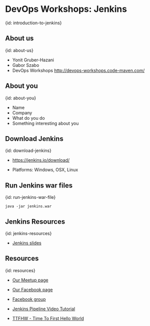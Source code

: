 # DevOps Workshops: Jenkins
{id: introduction-to-jenkins}

## About us
{id: about-us}

* Yonit Gruber-Hazani
* Gabor Szabo
* DevOps Workshops http://devops-workshops.code-maven.com/

## About you
{id: about-you}

* Name
* Company
* What do you do
* Something interesting about you

## Download Jenkins
{id: download-jenkins}

* https://jenkins.io/download/

* Platforms: Windows, OSX, Linux

## Run Jenkins war files
{id: run-jenkins-war-file}

```
java -jar jenkins.war
```



## Jenkins Resources
{id: jenkins-resources}

* [Jenkins slides](https://code-maven.com/slides/jenkins/)

## Resources
{id: resources}

* [Our Meetup page](https://www.meetup.com/Code-Mavens/)
* [Our Facebook page](https://www.facebook.com/Devops.Workshops)
* [Facebook group](https://www.facebook.com/groups/188753948553382/)


* [Jenkins Pipeline Video Tutorial](https://www.youtube.com/watch?v=ggzbqcf8PAU)
* [TTFHW - Time To First Hello World](https://github.com/TTFHW)

